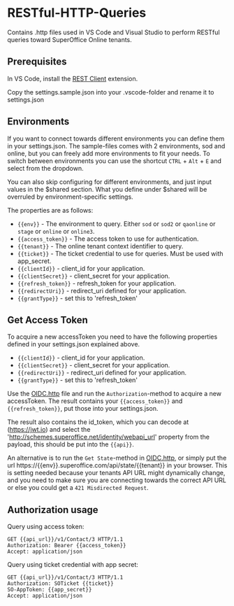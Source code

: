# RESTful-HTTP-Queries

Contains .http files used in VS Code and Visual Studio to perform RESTful queries toward SuperOffice Online tenants.

## Prerequisites

In VS Code, install the [REST Client](https://marketplace.visualstudio.com/items?itemName=humao.rest-client) extension.

Copy the settings.sample.json into your .vscode-folder and rename it to settings.json

## Environments

If you want to connect towards different environments you can define them in your settings.json. The sample-files comes with 2 environments, sod and online, but you can freely add more environments to fit your needs.
To switch between environments you can use the shortcut `CTRL` + `Alt` + `E` and select from the dropdown.

You can also skip configuring for different environments, and just input values in the $shared section. What you define under $shared will be overruled by environment-specific settings.

The properties are as follows:

- `{{env}}` - The environment to query. Either `sod` or `sod2` or `qaonline` or `stage` or `online` or `online3`.
- `{{access_token}}` - The access token to use for authentication.
- `{{tenant}}` - The online tenant context identifier to query.
- `{{ticket}}` - The ticket credential to use for queries. Must be used with app_secret.
- `{{clientId}}` - client_id for your application.
- `{{clientSecret}}` - client_secret for your application.
- `{{refresh_token}}` - refresh_token for your application.
- `{{redirectUri}}` - redirect_uri defined for your application.
- `{{grantType}}` - set this to 'refresh_token'

## Get Access Token

To acquire a new accessToken you need to have the following properties defined in your settings.json explained above.

- `{{clientId}}` - client_id for your application.
- `{{clientSecret}}` - client_secret for your application.
- `{{redirectUri}}` - redirect_uri defined for your application.
- `{{grantType}}` - set this to 'refresh_token'

Use the [OIDC.http](./src/OIDC.http) file and run the `Authorization`-method to acquire a new accessToken. The result contains your `{{access_token}}` and `{{refresh_token}}`, put those into your settings.json.

The result also contains the id_token, which you can decode at (<https://jwt.io>) and select the '<http://schemes.superoffice.net/identity/webapi_url>' property from the payload, this should be put into the  `{{api}}`.

An alternative is to run the `Get State`-method in [OIDC.http](./src/OIDC.http), or simply put the url https://{{env}}.superoffice.com/api/state/{{tenant}} in your browser.
This is setting needed because your tenants API URL might dynamically change, and you need to make sure you are connecting towards the correct API URL or else you could get a `421 Misdirected Request`.

## Authorization usage

Query using access token:

```http
GET {{api_url}}/v1/Contact/3 HTTP/1.1
Authorization: Bearer {{access_token}}
Accept: application/json
```

Query using ticket credential with app secret:

```http
GET {{api_url}}/v1/Contact/3 HTTP/1.1
Authorization: SOTicket {{ticket}}
SO-AppToken: {{app_secret}}
Accept: application/json
```
